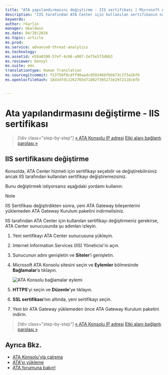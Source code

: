 ```yaml
---
title: "ATA yapılandırmasını değiştirme - IIS sertifikası | Microsoft ATA"
description: "IIS tarafından ATA Center için kullanılan sertifikanın nasıl değiştirileceği açıklanır."
keywords: 
author: rkarlin
manager: mbaldwin
ms.date: 04/28/2016
ms.topic: article
ms.prod: 
ms.service: advanced-threat-analytics
ms.technology: 
ms.assetid: e58a0390-57ef-4c68-a987-2e75e5f3d6b3
ms.reviewer: bennyl
ms.suite: ems
translationtype: Human Translation
ms.sourcegitcommit: f13750f9cdff98aadcd59346bfbbb73c2f3a26f0
ms.openlocfilehash: 18d3dfdc2262765d71d82f395273e2972118cbfb


---
```


# Ata yapılandırmasını değiştirme - IIS sertifikası

>[!div class="step-by-step"]
[« ATA Konsolu IP adresi](modifying-ata-config-consoleip.md)
[Etki alanı bağlantı parolası »](modifying-ata-config-dcpassword.md)

## IIS sertifikasını değiştirme
Konsolda, ATA Center hizmeti için sertifikayı seçebilir ve değiştirebilirsiniz ancak IIS tarafından kullanılan sertifikayı değiştiremezsiniz.

Bunu değiştirmek istiyorsanız aşağıdaki yordamı kullanın:

> [!NOTE]
> IIS Sertifikası değiştirdikten sonra, yeni ATA Gateway bileşenlerini yüklemeden ATA Gateway Kurulum paketini indirmelisiniz.

IIS tarafından ATA Center için kullanılan sertifikayı değiştirmeniz gerekirse, ATA Center sunucusunda şu adımları izleyin.

1.  Yeni sertifikayı ATA Center sunucusuna yükleyin.

2.  Internet Information Services (IIS) Yöneticisi'ni açın.

3.  Sunucunun adını genişletin ve **Siteler**’i genişletin.

4.  Microsoft ATA Konsolu sitesini seçin ve **Eylemler** bölmesinde **Bağlamalar**’a tıklayın.

    ![ATA Konsolu bağlamalar eylemi](media/ATA-console-change-IP-bindings.jpg)

5.  **HTTPS**’yi seçin ve **Düzenle**’ye tıklayın.

6.  **SSL sertifikası**’nın altında, yeni sertifikayı seçin.

7.  Yeni bir ATA Gateway yüklemeden önce ATA Gateway Kurulum paketini indirin.

>[!div class="step-by-step"]
[« ATA Konsolu IP adresi](modifying-ata-config-consoleip.md)
[Etki alanı bağlantı parolası »](modifying-ata-config-dcpassword.md)

## Ayrıca Bkz.
- [ATA Konsolu’yla çalışma](working-with-ata-console.md)
- [ATA’yı yükleme](install-ata.md)
- [ATA forumuna bakın!](https://social.technet.microsoft.com/Forums/security/home?forum=mata)



<!--HONumber=Jul16_HO4-->


